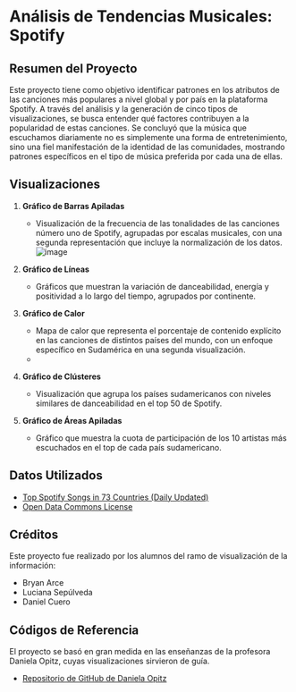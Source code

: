 # Análisis de Tendencias Musicales: Spotify

## Resumen del Proyecto

Este proyecto tiene como objetivo identificar patrones en los atributos de las canciones más populares a nivel global y por país en la plataforma Spotify. A través del análisis y la generación de cinco tipos de visualizaciones, se busca entender qué factores contribuyen a la popularidad de estas canciones. Se concluyó que la música que escuchamos diariamente no es simplemente una forma de entretenimiento, sino una fiel manifestación de la identidad de las comunidades, mostrando patrones específicos en el tipo de música preferida por cada una de ellas.

## Visualizaciones

1. **Gráfico de Barras Apiladas**
   - Visualización de la frecuencia de las tonalidades de las canciones número uno de Spotify, agrupadas por escalas musicales, con una segunda representación que incluye la normalización de los datos.
![image](https://github.com/dcuerom/examen_tvi/assets/109184602/2775d3e8-3cb1-4eb1-ac4e-9d3c59ce078d)

2. **Gráfico de Líneas**
   - Gráficos que muestran la variación de danceabilidad, energía y positividad a lo largo del tiempo, agrupados por continente.

3. **Gráfico de Calor**
   - Mapa de calor que representa el porcentaje de contenido explícito en las canciones de distintos países del mundo, con un enfoque específico en Sudamérica en una segunda visualización.
   - 

4. **Gráfico de Clústeres**
   - Visualización que agrupa los países sudamericanos con niveles similares de danceabilidad en el top 50 de Spotify.

5. **Gráfico de Áreas Apiladas**
   - Gráfico que muestra la cuota de participación de los 10 artistas más escuchados en el top de cada país sudamericano.

## Datos Utilizados

- [Top Spotify Songs in 73 Countries (Daily Updated)](https://www.kaggle.com/datasets/asaniczka/top-spotify-songs-in-73-countries-daily-updated)
- [Open Data Commons License](https://opendatacommons.org/licenses/by/1-0/index.html)

## Créditos

Este proyecto fue realizado por los alumnos del ramo de visualización de la información:
- Bryan Arce
- Luciana Sepúlveda
- Daniel Cuero

## Códigos de Referencia

El proyecto se basó en gran medida en las enseñanzas de la profesora Daniela Opitz, cuyas visualizaciones sirvieron de guía.
- [Repositorio de GitHub de Daniela Opitz](https://github.com/daniopitz/visualizacion?tab=readme-ov-file)
